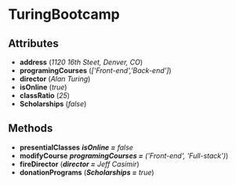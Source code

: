 # TuringBootcamp

## Attributes
* __address__ (*1120 16th Steet, Denver, CO*)
* __programingCourses__ (*['Front-end','Back-end']*)
* __director__ (*Alan Turing*)
* __isOnline__ (*true*)
* __classRatio__ (*25*)
* __Scholarships__ (*false*)

## Methods
* __presentialClasses__  *__isOnline =__ false*
* __modifyCourse__ *__programingCourses =__ ('Front-end', 'Full-stack')*)
* __fireDirector__ (*__director =__ Jeff Casimir*)
* __donationPrograms__ (*__Scholarships =__ true*)
